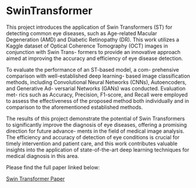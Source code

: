 # SwinTransformer

This project introduces the application of Swin Transformers
(ST) for detecting common eye diseases, such as Age-related
Macular Degeneration (AMD) and Diabetic Retinopathy (DR).
This work utilizes a Kaggle dataset of Optical Coherence
Tomography (OCT) images in conjunction with Swin Trans-
formers to provide an innovative approach aimed at improving
the accuracy and efficiency of eye disease detection.


To evaluate the performance of an ST-based model, a com-
prehensive comparison with well-established deep learning-
based image classification methods, including Convolutional
Neural Networks (CNNs), Autoencoders, and Generative Ad-
versarial Networks (GANs) was conducted. Evaluation met-
rics such as Accuracy, Precision, F1-score, and Recall were
employed to assess the effectiveness of the proposed method
both individually and in comparison to the aforementioned
established methods.


The results of this project demonstrate the potential of Swin
Transformers to significantly improve the diagnosis of eye
diseases, offering a promising direction for future advance-
ments in the field of medical image analysis. The efficiency
and accuracy of detection of eye conditions is crucial for
timely intervention and patient care, and this work contributes
valuable insights into the application of state-of-the-art deep
learning techniques for medical diagnosis in this area. 

Please find the full paper linked below:

[Swin Transformer Paper](SwinTransformersEyeDisease.pdf)

